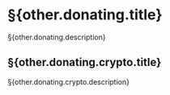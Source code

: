 # §{other.donating.title}

§{other.donating.description}

## §{other.donating.crypto.title}

§{other.donating.crypto.description}
